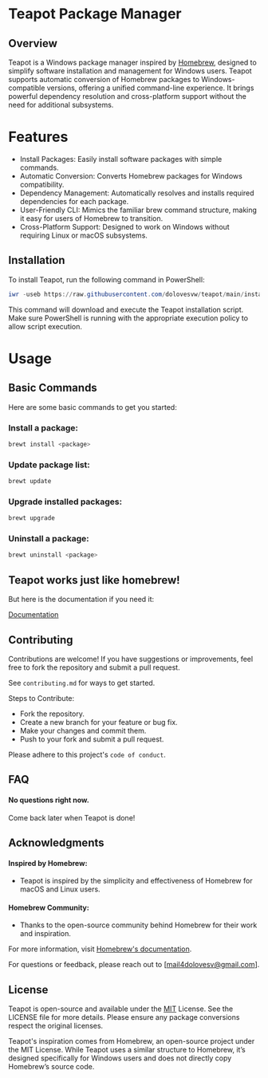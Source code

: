 
# Teapot Package Manager
## Overview
Teapot is a Windows package manager inspired by [Homebrew](https://github.com/Homebrew/brew), designed to simplify software installation and management for Windows users. Teapot supports automatic conversion of Homebrew packages to Windows-compatible versions, offering a unified command-line experience. It brings powerful dependency resolution and cross-platform support without the need for additional subsystems.


# Features
- Install Packages: Easily install software packages with simple commands.
- Automatic Conversion: Converts Homebrew packages for Windows compatibility.
- Dependency Management: Automatically resolves and installs required dependencies for each package.
- User-Friendly CLI: Mimics the familiar brew command structure, making it easy for users of Homebrew to transition.
- Cross-Platform Support: Designed to work on Windows without requiring Linux or macOS subsystems.
## Installation
To install Teapot, run the following command in PowerShell:

```powershell
iwr -useb https://raw.githubusercontent.com/dolovesvw/teapot/main/install.ps1 | iex
```
This command will download and execute the Teapot installation script. Make sure PowerShell is running with the appropriate execution policy to allow script execution.
# Usage
## Basic Commands
Here are some basic commands to get you started:

### Install a package:

```bash
brewt install <package>
```
### Update package list:

```bash
brewt update
```
### Upgrade installed packages:

```bash
brewt upgrade
```
### Uninstall a package:

```bash
brewt uninstall <package>
```

## Teapot works just like homebrew! 
But here is the documentation if you need it:

[Documentation](https://linktodocumentation)


## Contributing

Contributions are welcome! If you have suggestions or improvements, feel free to fork the repository and submit a pull request.

See `contributing.md` for ways to get started.

Steps to Contribute:
- Fork the repository.
- Create a new branch for your feature or bug fix.
- Make your changes and commit them.
- Push to your fork and submit a pull request.

Please adhere to this project's `code of conduct`.


## FAQ

#### No questions right now.

Come back later when Teapot is done!

## Acknowledgments

#### Inspired by Homebrew: 
- Teapot is inspired by the simplicity and effectiveness of Homebrew for macOS and Linux users.
#### Homebrew Community: 
- Thanks to the open-source community behind Homebrew for their work and inspiration.

For more information, visit [Homebrew's documentation](https://brew.sh/).

For questions or feedback, please reach out to [mail4dolovesv@gmail.com].
## License

Teapot is open-source and available under the [MIT](https://choosealicense.com/licenses/mit/) License. See the LICENSE file for more details. Please ensure any package conversions respect the original licenses.

Teapot's inspiration comes from Homebrew, an open-source project under the MIT License. While Teapot uses a similar structure to Homebrew, it’s designed specifically for Windows users and does not directly copy Homebrew’s source code.
